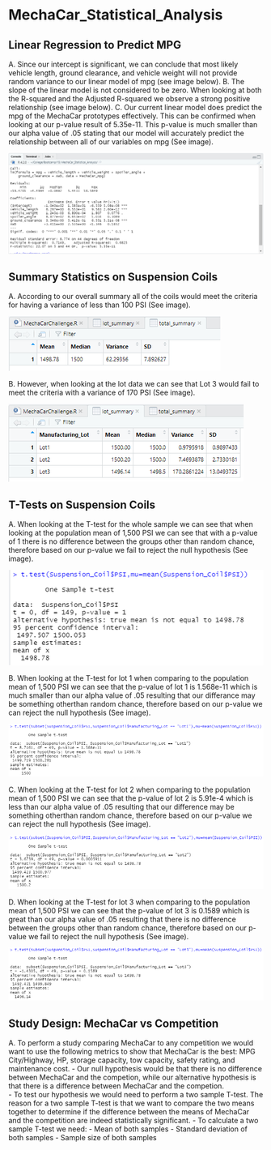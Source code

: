 # MechaCar_Statistical_Analysis


## Linear Regression to Predict MPG

A. Since our intercept is significant, we can conclude that most likely vehicle length, ground clearance, and vehicle weight will not provide random variance to our linear model of mpg (see image below).
B. The slope of the linear model is not considered to be zero.  When looking at both the R-squared and the Adjusted R-squared we observe a strong positive relationship (see image below).
C. Our current linear model does predict the mpg of the MechaCar prototypes effectively.  This can be confirmed when looking at our p-value result of 5.35e-11.  This p-value is much smaller than our alpha value of .05 stating that our model will accurately predict the relationship between all of our variables on mpg (See image).

![This is an image](https://github.com/BMoreland20/MechaCar_Statistical_Analysis/blob/main/Resources/Linear_Regression_Summary_Stats.png)


## Summary Statistics on Suspension Coils

A. According to our overall summary all of the coils would meet the criteria for having a variance of less than 100 PSI (See image).

![This is an image](https://github.com/BMoreland20/MechaCar_Statistical_Analysis/blob/main/Resources/Total_Sumary.png)

B. However, when looking at the lot data we can see that Lot 3 would fail to meet the criteria with a variance of 170 PSI (See image).

![This is an image](https://github.com/BMoreland20/MechaCar_Statistical_Analysis/blob/main/Resources/Lot_Sumary.png)


## T-Tests on Suspension Coils

A. When looking at the T-test for the whole sample we can see that when looking at the population mean of 1,500 PSI we can see that with a p-value of 1 there is no difference between the groups other than random chance, therefore based on our p-value we fail to reject the null hypothesis (See image).

![This is an image](https://github.com/BMoreland20/MechaCar_Statistical_Analysis/blob/main/Resources/T-test_All.png)

B. When looking at the T-test for lot 1 when comparing to the population mean of 1,500 PSI we can see that the p-value of lot 1 is 1.568e-11 which is much smaller than our alpha value of .05 resulting that our differance may be something otherthan random chance, therefore based on our p-value we can reject the null hypothesis (See image).

![This is an image](https://github.com/BMoreland20/MechaCar_Statistical_Analysis/blob/main/Resources/T-test_Lot_1.png)

C. When looking at the T-test for lot 2 when comparing to the population mean of 1,500 PSI we can see that the p-value of lot 2 is 5.91e-4 which is less than our alpha value of .05 resulting that our difference may be something otherthan random chance, therefore based on our p-value we can reject the null hypothesis (See image).

![This is an image](https://github.com/BMoreland20/MechaCar_Statistical_Analysis/blob/main/Resources/T-test_Lot_2.png)

D. When looking at the T-test for lot 3 when comparing to the population mean of 1,500 PSI we can see that the p-value of lot 3 is 0.1589 which is great than our alpha value of .05 resulting that there is no difference between the groups other than random chance, therefore based on our p-value we fail to reject the null hypothesis (See image).

![This is an image](https://github.com/BMoreland20/MechaCar_Statistical_Analysis/blob/main/Resources/T-test_Lot_3.png)


## Study Design: MechaCar vs Competition

A. To perform a study comparing MechaCar to any competition we would want to use the following metrics to show that MechaCar is the best: MPG City/Highway, HP, storage capacity, tow capacity, safety rating, and maintenance cost.
	- Our null hypothesis would be that there is no difference between MechaCar and the competion, while our alternative hypothesis is that there is a difference between MechaCar and the competion.	
	- To test our hypothesis we would need to perform a two sample T-test.  The reason for a two sample T-test is that we want to compare the two means together to determine if the difference between the means of MechaCar and the competition are indeed statistically significant.	
	- To calculate a two sample T-test we need:
		- Mean of both samples
		- Standard deviation of both samples
		- Sample size of both samples
